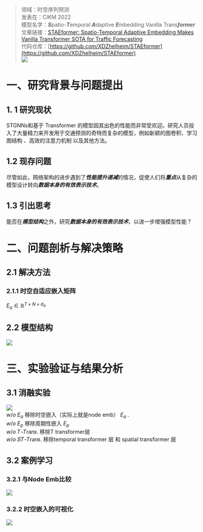 >领域：时空序列预测  
>发表在：CIKM 2022  
>模型名字：***S***patio-***T***emporal ***A***daptive ***E***mbedding Vanilla Trans***former***  
>文章链接：[STAEformer: Spatio-Temporal Adaptive Embedding Makes Vanilla Transformer SOTA for Traffic Forecasting](https://arxiv.org/abs/2308.10425)  
>代码仓库：[https://github.com/XDZhelheim/STAEformer](https://github.com/XDZhelheim/STAEformer)  
![](https://picgo-for-paper-reading.oss-cn-beijing.aliyuncs.com/img/20250306201301.png)
# 一、研究背景与问题提出
## 1. 1 研究现状
STGNNs和基于 Transformer 的模型因其出色的性能而非常受欢迎。研究人员投入了大量精力来开发用于交通预测的奇特而复杂的模型，例如新颖的图卷积、学习图结构 、高效的注意力机制 以及其他方法。
## 1.2 现存问题
尽管如此，网络架构的进步遇到了***性能提升递减***的情况，促使人们将***重点***从复杂的模型设计转向***数据本身的有效表示技术***。
## 1.3 引出思考
能否在***模型结构***之外，研究***数据本身的有效表示技术***，以进一步增强模型性能？
# 二、问题剖析与解决策略
## 2.1 解决方法
### 2.1.1 时空自适应嵌入矩阵
 $E_{a} \in \mathbb{R}^{T ×N ×d_{a}}$
## 2.2 模型结构
![](https://picgo-for-paper-reading.oss-cn-beijing.aliyuncs.com/img/20250306201301.png)
# 三、实验验证与结果分析 
## 3.1 消融实验
![](https://picgo-for-paper-reading.oss-cn-beijing.aliyuncs.com/img/20250306201349.png)  
$w/o$ $E_{a}$ 移除时空嵌入（实际上就是node emb）  $E_{a}$ .  
$w/o$ $E_{p}$  移除周期性嵌入 $E_{p}$  
$w/o$ 𝑇-𝑇𝑟𝑎𝑛𝑠. 移除T transformer层  
$w/o$ 𝑆𝑇-𝑇𝑟𝑎𝑛𝑠. 移除temporal transformer 层   和 spatial transformer 层

## 3.2 案例学习
### 3.2.1 与Node Emb比较
![](https://picgo-for-paper-reading.oss-cn-beijing.aliyuncs.com/img/20250306201419.png)

### 3.2.2 时空嵌入的可视化
![](https://picgo-for-paper-reading.oss-cn-beijing.aliyuncs.com/img/20250306201429.png)